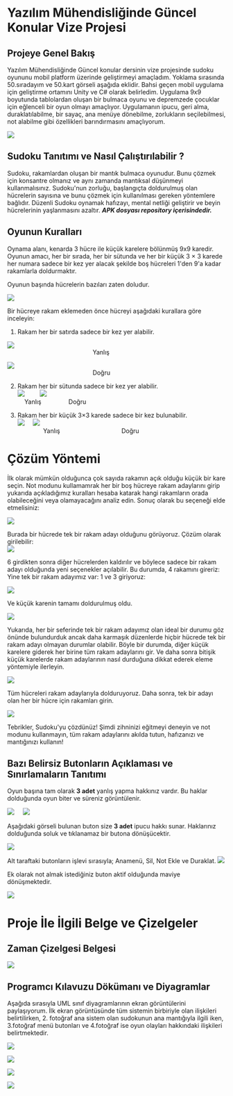 # Yazılım Mühendisliğinde Güncel Konular Vize Projesi
## Projeye Genel Bakış
Yazılım Mühendisliğinde Güncel konular dersinin vize projesinde sudoku oyununu mobil platform üzerinde geliştirmeyi amaçladım. Yoklama sırasında 50.sıradayım ve 50.kart görseli aşağıda eklidir.
Bahsi geçen mobil uygulama için geliştirme ortamını Unity ve C# olarak belirledim. Uygulama 9x9 boyutunda tablolardan oluşan bir bulmaca oyunu ve depremzede çocuklar için
eğlenceli bir oyun olmayı amaçlıyor. Uygulamanın ipucu, geri alma, duraklatılabilme, bir sayaç, ana menüye dönebilme, zorlukların seçilebilmesi, not alabilme gibi özellikleri barındırmasını amaçlıyorum.


![](19.png) <br>

## Sudoku Tanıtımı ve Nasıl Çalıştırılabilir ? 
Sudoku, rakamlardan oluşan bir mantık bulmaca oyunudur. Bunu çözmek için konsantre olmanız ve aynı zamanda mantıksal düşünmeyi kullanmalısınız. Sudoku'nun zorluğu, başlangıçta doldurulmuş olan hücrelerin sayısına ve bunu çözmek için kullanılması gereken yöntemlere bağlıdır. Düzenli Sudoku oynamak hafızayı, mental netliği geliştirir ve beyin hücrelerinin yaşlanmasını azaltır.
***APK dosyası repository içerisindedir.***
## Oyunun Kuralları
Oynama alanı, kenarda 3 hücre ile küçük karelere bölünmüş 9x9 karedir. Oyunun amacı, her bir sırada, her bir sütunda ve her bir küçük 3 × 3 karede her numara sadece bir kez yer alacak şekilde boş hücreleri 1'den 9'a kadar rakamlarla doldurmaktır.

Oyunun başında hücrelerin bazıları zaten doludur.<br>

![](1.png) <br>

Bir hücreye rakam eklemeden önce hücreyi aşağıdaki kurallara göre inceleyin:

1. Rakam her bir satırda sadece bir kez yer alabilir.

![](2.png) <br>
&nbsp;&nbsp;&nbsp;&nbsp;&nbsp;&nbsp;&nbsp;&nbsp;&nbsp;&nbsp;&nbsp;&nbsp;&nbsp;&nbsp;&nbsp;&nbsp;&nbsp;&nbsp;&nbsp;&nbsp;&nbsp;&nbsp;&nbsp;&nbsp;&nbsp;&nbsp;&nbsp;&nbsp;&nbsp;&nbsp;&nbsp;&nbsp;&nbsp;&nbsp;&nbsp;&nbsp;&nbsp;&nbsp;&nbsp;&nbsp;&nbsp;&nbsp;&nbsp;&nbsp;&nbsp;&nbsp;&nbsp;&nbsp;&nbsp;&nbsp;Yanlış

![](3.png) <br>
&nbsp;&nbsp;&nbsp;&nbsp;&nbsp;&nbsp;&nbsp;&nbsp;&nbsp;&nbsp;&nbsp;&nbsp;&nbsp;&nbsp;&nbsp;&nbsp;&nbsp;&nbsp;&nbsp;&nbsp;&nbsp;&nbsp;&nbsp;&nbsp;&nbsp;&nbsp;&nbsp;&nbsp;&nbsp;&nbsp;&nbsp;&nbsp;&nbsp;&nbsp;&nbsp;&nbsp;&nbsp;&nbsp;&nbsp;&nbsp;&nbsp;&nbsp;&nbsp;&nbsp;&nbsp;&nbsp;&nbsp;&nbsp;&nbsp;&nbsp;Doğru

2. Rakam her bir sütunda sadece bir kez yer alabilir. <br>
![](4.png) &nbsp;&nbsp;&nbsp;&nbsp;&nbsp;&nbsp;&nbsp;
![](5.png)  <br>
   &nbsp;&nbsp;&nbsp;&nbsp;Yanlış&nbsp;&nbsp;&nbsp;&nbsp;&nbsp;&nbsp;&nbsp;&nbsp;&nbsp;&nbsp;&nbsp;&nbsp;&nbsp;&nbsp;&nbsp; Doğru <br>

3. Rakam her bir küçük 3×3 karede sadece bir kez bulunabilir. <br>
![](6.png) &nbsp;&nbsp;&nbsp;
![](7.png) <br>
&nbsp;&nbsp;&nbsp;&nbsp;&nbsp;&nbsp;&nbsp;&nbsp;&nbsp;&nbsp;&nbsp;&nbsp;&nbsp;&nbsp;&nbsp;Yanlış&nbsp;&nbsp;&nbsp;&nbsp;&nbsp;&nbsp;&nbsp;&nbsp;&nbsp;&nbsp;&nbsp;&nbsp;&nbsp;&nbsp;&nbsp;&nbsp;&nbsp;&nbsp;&nbsp;&nbsp;&nbsp;&nbsp;&nbsp;&nbsp;&nbsp;&nbsp;&nbsp;&nbsp;&nbsp;&nbsp;&nbsp;&nbsp;&nbsp;&nbsp;&nbsp;&nbsp;Doğru

# Çözüm Yöntemi

İlk olarak mümkün olduğunca çok sayıda rakamın açık olduğu küçük bir kare seçin. Not modunu kullamamrak her bir boş hücreye rakam adaylarını girip yukarıda açıkladığımız kuralları hesaba katarak hangi rakamların orada olabileceğini veya olamayacağını analiz edin. Sonuç olarak bu seçeneği elde etmelisiniz:
<br>

![](8.png) <br>

Burada bir hücrede tek bir rakam adayı olduğunu görüyoruz. Çözüm olarak girilebilir:
<br>![](9.png)

6 girdikten sonra diğer hücrelerden kaldırılır ve böylece sadece bir rakam adayı olduğunda yeni seçenekler açılabilir. Bu durumda, 4 rakamını gireriz:
Yine tek bir rakam adayımız var: 1 ve 3 giriyoruz: <br>

![](10.png)

Ve küçük karenin tamamı doldurulmuş oldu. <br>

![](11.png) <br>

Yukarıda, her bir seferinde tek bir rakam adayımız olan ideal bir durumu göz önünde bulundurduk ancak daha karmaşık düzenlerde hiçbir hücrede tek bir rakam adayı olmayan durumlar olabilir. Böyle bir durumda, diğer küçük karelere giderek her birine tüm rakam adaylarını gir. Ve daha sonra bitişik küçük karelerde rakam adaylarının nasıl durduğuna dikkat ederek eleme yöntemiyle ilerleyin.

![](12.png) <br>

Tüm hücreleri rakam adaylarıyla dolduruyoruz. Daha sonra, tek bir adayı olan her bir hücre için rakamları girin.

![](13.png) <br> 

Tebrikler, Sudoku'yu çözdünüz! Şimdi zihninizi eğitmeyi deneyin ve not modunu kullanmayın, tüm rakam adaylarını akılda tutun, hafızanızı ve mantığınızı kullanın!

## Bazı Belirsiz Butonların Açıklaması ve Sınırlamaların Tanıtımı
Oyun başına tam olarak **3 adet** yanlış yapma hakkınız vardır. Bu haklar dolduğunda oyun biter ve süreniz görüntülenir.

![](14.png) &nbsp;&nbsp;&nbsp; ![](15.png)

Aşağıdaki görseli bulunan buton size **3 adet** ipucu hakkı sunar. Haklarınız dolduğunda soluk ve tıklanamaz bir butona
dönüşücektir.

![](16.png)

Alt taraftaki butonların işlevi sırasıyla; Anamenü, Sil, Not Ekle ve Duraklat.
![](17.png)

Ek olarak not almak istediğiniz buton aktif olduğunda maviye dönüşmektedir.

![](18.png)

# Proje İle İlgili Belge ve Çizelgeler
## Zaman Çizelgesi Belgesi

![](20.png)

## Programcı Kılavuzu Dökümanı ve Diyagramlar

Aşağıda sırasıyla UML sınıf diyagramlarının ekran görüntülerini paylaşıyorum. İlk ekran görüntüsünde tüm sistemin
birbiriyle olan ilişkileri belirtilirken, 2. fotoğraf ana sistem olan sudokunun ana mantığıyla ilgili iken, 3.fotoğraf
menü butonları ve 4.fotoğraf ise oyun olayları hakkındaki ilişkileri belirtmektedir.

![](24.png)

![](21.png)

![](22.png)

![](23.png)





